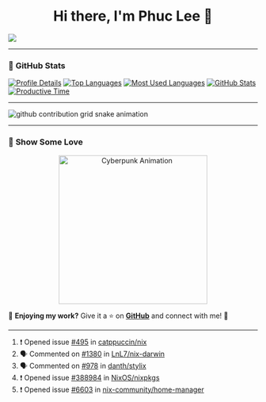 <h1 align="center">Hi there, I'm Phuc Lee 👋</h1>

<p align="left">
  <img src="https://readme-typing-svg.herokuapp.com?font=Fira+Code&size=22&pause=1000&color=7AA2F7&width=600&lines=Welcome+to+my+GitHub+Profile!;I'm+a+Noob!+and+I+love+learning+new+things!">
</p>

---

### 🚀 **GitHub Stats**
[![Profile Details](https://github-profile-summary-cards.vercel.app/api/cards/profile-details?username=phucleeuwu&theme=tokyonight)](https://github.com/phucleeuwu)
[![Top Languages](https://github-profile-summary-cards.vercel.app/api/cards/repos-per-language?username=phucleeuwu&theme=tokyonight)](https://github.com/phucleeuwu) 
[![Most Used Languages](https://github-profile-summary-cards.vercel.app/api/cards/most-commit-language?username=phucleeuwu&theme=tokyonight)](https://github.com/phucleeuwu)
[![GitHub Stats](https://github-profile-summary-cards.vercel.app/api/cards/stats?username=phucleeuwu&theme=tokyonight)](https://github.com/phucleeuwu) 
[![Productive Time](https://github-profile-summary-cards.vercel.app/api/cards/productive-time?username=phucleeuwu&theme=tokyonight)](https://github.com/phucleeuwu)

---

<picture>
  <source media="(prefers-color-scheme: dark)" srcset="https://raw.githubusercontent.com/phucleeuwu/dotfiles/output/github-contribution-grid-snake-dark.svg">
  <source media="(prefers-color-scheme: light)" srcset="https://raw.githubusercontent.com/phucleeuwu/dotfiles/output/github-contribution-grid-snake.svg">
  <img alt="github contribution grid snake animation" src="https://raw.githubusercontent.com/phucleeuwu/dotfiles/output/github-contribution-grid-snake.svg">
</picture>

---

### 🌟 **Show Some Love**

<p align="center">
  <img src="https://media.giphy.com/media/u5sgL5pks5JXKHcVZo/giphy.gif" width="300" alt="Cyberpunk Animation">
</p>

💙 **Enjoying my work?** Give it a ⭐ on **[GitHub](https://github.com/phucleeuwu)** and connect with me! 🚀

---
<!--START_SECTION:activity-->
1. ❗ Opened issue [#495](https://github.com/catppuccin/nix/issues/495) in [catppuccin/nix](https://github.com/catppuccin/nix)
2. 🗣 Commented on [#1380](https://github.com/LnL7/nix-darwin/issues/1380#issuecomment-2714603060) in [LnL7/nix-darwin](https://github.com/LnL7/nix-darwin)
3. 🗣 Commented on [#978](https://github.com/danth/stylix/issues/978#issuecomment-2714525067) in [danth/stylix](https://github.com/danth/stylix)
4. ❗ Opened issue [#388984](https://github.com/NixOS/nixpkgs/issues/388984) in [NixOS/nixpkgs](https://github.com/NixOS/nixpkgs)
5. ❗ Opened issue [#6603](https://github.com/nix-community/home-manager/issues/6603) in [nix-community/home-manager](https://github.com/nix-community/home-manager)
<!--END_SECTION:activity-->
